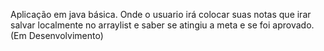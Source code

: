 Aplicação em java básica. Onde o usuario irá colocar suas notas que irar salvar localmente no arraylist e saber se atingiu a meta e se foi aprovado. (Em Desenvolvimento)